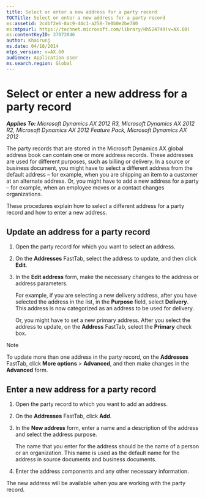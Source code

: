 ```yaml
---
title: Select or enter a new address for a party record
TOCTitle: Select or enter a new address for a party record
ms:assetid: 2cdbf2e6-8ac9-44c1-a258-7e0b0e2be780
ms:mtpsurl: https://technet.microsoft.com/library/Hh524749(v=AX.60)
ms:contentKeyID: 37072046
author: Khairunj
ms.date: 04/18/2014
mtps_version: v=AX.60
audience: Application User
ms.search.region: Global
---
```


# Select or enter a new address for a party record 


_**Applies To:** Microsoft Dynamics AX 2012 R3, Microsoft Dynamics AX 2012 R2, Microsoft Dynamics AX 2012 Feature Pack, Microsoft Dynamics AX 2012_

The party records that are stored in the Microsoft Dynamics AX global address book can contain one or more address records. These addresses are used for different purposes, such as billing or delivery. In a source or business document, you might have to select a different address from the default address – for example, when you are shipping an item to a customer at an alternate address. Or, you might have to add a new address for a party – for example, when an employee moves or a contact changes organizations.

These procedures explain how to select a different address for a party record and how to enter a new address.

## Update an address for a party record

1.  Open the party record for which you want to select an address.

2.  On the **Addresses** FastTab, select the address to update, and then click **Edit**.

3.  In the **Edit address** form, make the necessary changes to the address or address parameters.
    
    For example, if you are selecting a new delivery address, after you have selected the address in the list, in the **Purpose** field, select **Delivery**. This address is now categorized as an address to be used for delivery.
    
    Or, you might have to set a new primary address. After you select the address to update, on the **Address** FastTab, select the **Primary** check box.


> [!NOTE]
> <P>To update more than one address in the party record, on the <STRONG>Addresses</STRONG> FastTab, click <STRONG>More options</STRONG> &gt; <STRONG>Advanced</STRONG>, and then make changes in the <STRONG>Advanced</STRONG> form.</P>



## Enter a new address for a party record

1.  Open the party record to which you want to add an address.

2.  On the **Addresses** FastTab, click **Add**.

3.  In the **New address** form, enter a name and a description of the address and select the address purpose.
    
    The name that you enter for the address should be the name of a person or an organization. This name is used as the default name for the address in source documents and business documents.

4.  Enter the address components and any other necessary information.

The new address will be available when you are working with the party record.

  


